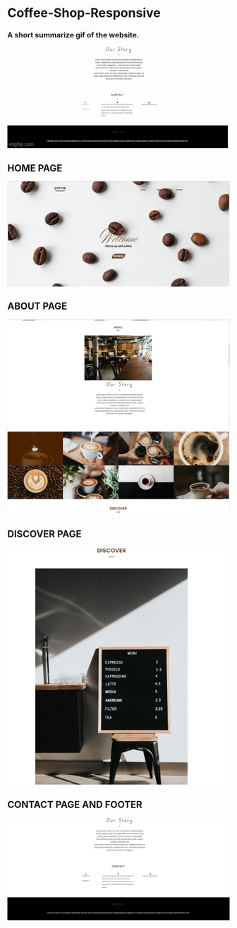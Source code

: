 # Coffee-Shop-Responsive
 <title>A responsive website for a Coffee Shop</title>
 
<h3>A short summarize gif of the website.</h3>

![](screenshots/gif.gif)


<h2> HOME PAGE</h2>
<img src="screenshots/main.png">

<h2> ABOUT PAGE</h2>
<img src="screenshots/about.png">

<img src="screenshots/about2.png">

<h2> DISCOVER PAGE</h2>
<img src="screenshots/discover.png">

<h2> CONTACT PAGE AND FOOTER</h2>
<img src="screenshots/contact and footer.png">
